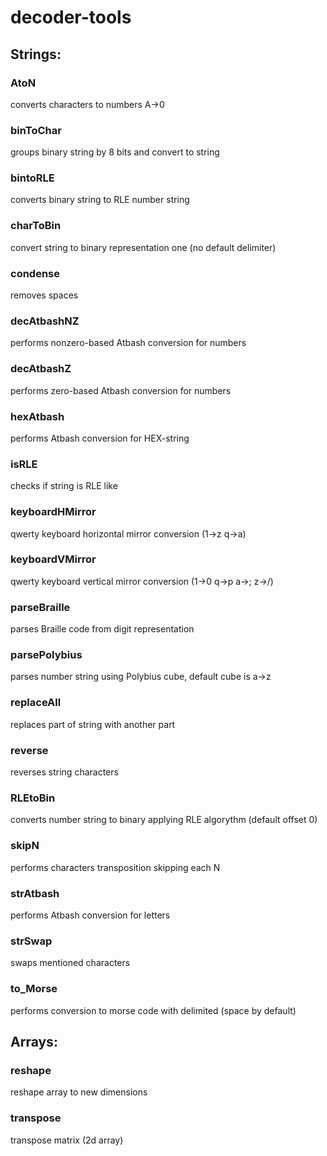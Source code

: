 # decoder-tools

## Strings:

### AtoN
converts characters to numbers A->0
### binToChar
groups binary string by 8 bits and convert to string
### bintoRLE
converts binary string to RLE number string
### charToBin
convert string to binary representation one (no default delimiter)
### condense
removes spaces
### decAtbashNZ
performs nonzero-based Atbash conversion for numbers
### decAtbashZ
performs zero-based Atbash conversion for numbers
### hexAtbash
performs Atbash conversion for HEX-string
### isRLE
checks if string is RLE like
### keyboardHMirror
qwerty keyboard horizontal mirror conversion (1->z q->a)
### keyboardVMirror
qwerty keyboard vertical mirror conversion (1->0 q->p a->; z->/)
### parseBraille
parses Braille code from digit representation
### parsePolybius
parses number string using Polybius cube, default cube is a->z
### replaceAll
replaces part of string with another part
### reverse
reverses string characters
### RLEtoBin
converts number string to binary applying RLE algorythm (default offset 0)
### skipN
performs characters transposition skipping each N
### strAtbash
performs Atbash conversion for letters
### strSwap
swaps mentioned characters
### to_Morse
performs conversion to morse code with delimited (space by default)

## Arrays:

### reshape
reshape array to new dimensions
### transpose
transpose matrix (2d array)
